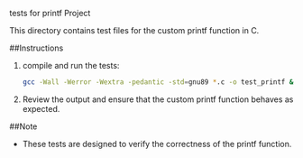 tests for printf Project

This directory contains test files for the custom printf function in C.

##Instructions

1. compile and run the tests:


    ```bash
    gcc -Wall -Werror -Wextra -pedantic -std=gnu89 *.c -o test_printf && ./test_printf
    ```
2. Review the output and ensure that the custom printf function behaves as expected.

##Note

- These tests are designed to verify the correctness of the printf function.
